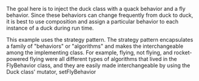 The goal here is to inject the duck class with a quack behavior and a fly behavior. Since these behaviors can change frequently from duck to duck, it is best to use composition and assign a particular behavior to each instance of a duck during run time.

This example uses the strategy pattern. The strategy pattern encapsulates a family of "behaviors" or "algorithms" and makes the interchangeable among the implementing class. For example, flying, not flying, and rocket-powered flying were all different types of algorithms that lived in the FlyBehavior class, and they are easily made interchangeable by using the Duck class' mutator, setFlyBehavior
